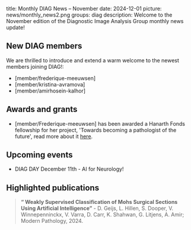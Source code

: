 title: Monthly DIAG News – November
date: 2024-12-01
picture: news/monthly_news2.png
groups: diag
description: Welcome to the November edition of the Diagnostic Image Analysis Group monthly news update!

## New DIAG members
We are thrilled to introduce and extend a warm welcome to the newest members joining DIAG!:
- [member/frederique-meeuwsen]
- [member/kristina-avramova]
- [member/amirhosein-kalhor]

## Awards and grants
- [member/Frederique-meeuwsen] has been awarded a Hanarth Fonds fellowship for her project, 'Towards becoming a pathologist of the future', read more about it [here]( https://www.diagnijmegen.nl/news/frederique-meeuwsen-hanarth/).

## Upcoming events
-	DIAG DAY December 11th - AI for Neurology! 

## Highlighted publications
> **“ Weakly Supervised Classification of Mohs Surgical Sections Using Artificial Intelligence”** - D. Geijs, L. Hillen, S. Dooper, V. Winnepenninckx, V. Varra, D. Carr, K. Shahwan, G. Litjens, A. Amir; Modern Pathology, 2024. 

